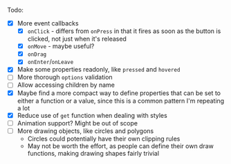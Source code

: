 Todo:
- [x] More event callbacks
	- [x] `onClick` - differs from `onPress` in that it fires as soon as the button is clicked, not just when it's released
	- [x] `onMove` - maybe useful?
	- [x] `onDrag`
	- [x] `onEnter`/`onLeave`
- [x] Make some properties readonly, like `pressed` and `hovered`
- [ ] More thorough `options` validation
- [ ] Allow accessing children by name
- [x] Maybe find a more compact way to define properties that can be set to either a function or a value, since this is a common pattern I'm repeating a lot
- [x] Reduce use of `get` function when dealing with styles
- [ ] Animation support? Might be out of scope
- [ ] More drawing objects, like circles and polygons
	- Circles could potentially have their own clipping rules
	- May not be worth the effort, as people can define their own draw functions, making drawing shapes fairly trivial
